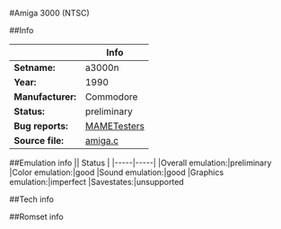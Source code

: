 #Amiga 3000 (NTSC)

##Info

||Info|
|-----|-----|
|**Setname:**|a3000n
|**Year:**|1990
|**Manufacturer:**|Commodore
|**Status:**|preliminary
|**Bug reports:**|[MAMETesters](http://mametesters.org/view_all_set.php?type=1&temporary=y&search=amiga.c)
|**Source file:**|[amiga.c](https://github.com/mamedev/mame/blob/master/src/mess/drivers/amiga.c)

##Emulation info
|| Status |
|-----|-----|
|Overall emulation:|preliminary
|Color emulation:|good
|Sound emulation:|good
|Graphics emulation:|imperfect
|Savestates:|unsupported

##Tech info

##Romset info

<!--- START OF EDITED COMMENT DO NOT TOUCH TEXT ABOVE-->
